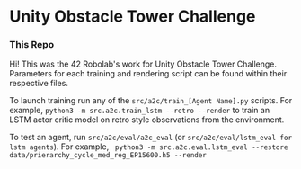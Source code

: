 # Unity Obstacle Tower Challenge
### This Repo
Hi! This was the 42 Robolab's work for Unity Obstacle Tower Challenge.
Parameters for each training and rendering script can be found within their
respective files.

To launch training run any of the `src/a2c/train_[Agent Name].py` scripts.  For example, `python3 -m src.a2c.train_lstm --retro --render` to train an LSTM actor critic model on retro style observations from the environment.

To test an agent, run `src/a2c/eval/a2c_eval` (or  `src/a2c/eval/lstm_eval for lstm agents`).  For example, ` python3 -m src.a2c.eval.lstm_eval --restore data/prierarchy_cycle_med_reg_EP15600.h5 --render`
